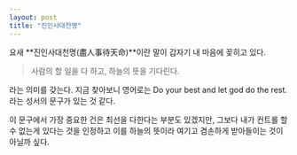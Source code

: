 ```yaml
---
layout: post
title: "진인사대천명"
---
```


요새 **진인사대천명(盡人事待天命)**이란 말이 갑자기 내 마음에 꽂히고 있다.

> 사람의 할 일을 다 하고, 하늘의 뜻을 기다린다.

라는 의미를 갖는다. 지금 찾아보니 영어로는 Do your best and let god do the rest. 라는 성서의 문구가 있는 것 같다.

이 문구에서 가장 중요한 건은 최선을 다한다는 부분도 있겠지만, 그보다 내가 컨트롤 할 수 없는게 있다는 것을 인정하고 이를 하늘의 뜻이라 여기고 겸손하게 받아들이는 것이 아닐까 싶다.
